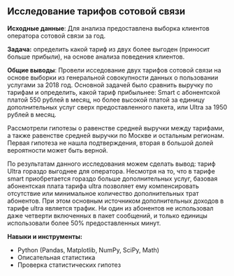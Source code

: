 ## Исследование тарифов сотовой связи

**Исходные данные**: Для анализа предоставлена выборка клиентов оператора сотовой связи за год.

**Задача:** определить какой тариф из двух более выгоден (приносит больше прибыли), на основе анализа поведения клиентов.

**Общие выводы**:
Провели исседование двух тарифов сотовой связи на основе выборки из генеральной совокупности данных о пользовании услугами за 2018 год. Основной задачей было сравнить выручку по тарифам и определить, какой тариф прибыльнее: Smart с абонентской платой 550 рублей в месяц, но более высокой платой за единицу дополнительных услуг сверх предоставленного пакета, или Ultra за 1950 рублей в месяц.

Рассмотрели гипотезы о равенстве средней выручки между тарифами, а также равенстве средней выручки по Москве и остальным регионам. Первая гипотеза не нашла подтверждения, вторая в большой долей вероятности может быть верной.

По результатам данного исследования можем сделать вывод: тариф Ultra гораздо выгоднее для оператора. Несмотря на то, что в тарифе smart приобретается гораздо больше дополнительных услуг, базовая абонентская плата тарифа ultra позволяет ему компенсировать отсутствие или минимальное количество дополнительных трат абонентов. При этом основным источником дополнительных доходов в тарифе ultra является трафик. Ни один из абонентов не использовал даже четверти включенных в пакет сообщений, и только единицы использовали более 50% предоставленных минут.

**Навыки и инструменты:**

- Python (Pandas, Matplotlib, NumPy, SciPy, Math)
- Описательная статистика
- Проверка статистических гипотез
